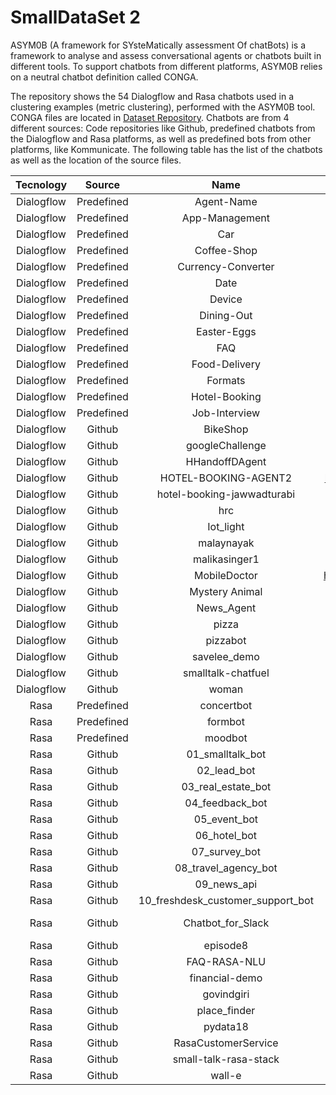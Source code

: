 # SmallDataSet 2
ASYM0B (A framework for SYsteMatically assessment Of chatBots) is a framework to analyse and assess conversational agents or chatbots built in different tools. To support chatbots from different platforms, ASYM0B relies on a neutral chatbot definition called CONGA.

The repository shows the 54 Dialogflow and Rasa chatbots used in a clustering examples (metric clustering), performed with the ASYM0B tool. CONGA files are located in [Dataset Repository](https://github.com/ASYM0B/Dataset). Chatbots are from 4 different sources: Code repositories like Github, predefined chatbots from the Dialogflow and Rasa platforms, as well as predefined bots from other platforms, like Kommunicate. The following table has the list of the chatbots as well as the location of the source files. 

|  Tecnology |   Source   |                Name               |                                            Location                                            |
|:----------:|:----------:|:---------------------------------:|:----------------------------------------------------------------------------------------------:|
| Dialogflow | Predefined |             Agent-Name            |                              https://dialogflow.cloud.google.com/                              |
| Dialogflow | Predefined |           App-Management          |                              https://dialogflow.cloud.google.com/                              |
| Dialogflow | Predefined |                Car                |                              https://dialogflow.cloud.google.com/                              |
| Dialogflow | Predefined |            Coffee-Shop            |                              https://dialogflow.cloud.google.com/                              |
| Dialogflow | Predefined |         Currency-Converter        |                              https://dialogflow.cloud.google.com/                              |
| Dialogflow | Predefined |                Date               |                              https://dialogflow.cloud.google.com/                              |
| Dialogflow | Predefined |               Device              |                              https://dialogflow.cloud.google.com/                              |
| Dialogflow | Predefined |             Dining-Out            |                              https://dialogflow.cloud.google.com/                              |
| Dialogflow | Predefined |            Easter-Eggs            |                              https://dialogflow.cloud.google.com/                              |
| Dialogflow | Predefined |                FAQ                |                              https://dialogflow.cloud.google.com/                              |
| Dialogflow | Predefined |           Food-Delivery           |                              https://dialogflow.cloud.google.com/                              |
| Dialogflow | Predefined |              Formats              |                              https://dialogflow.cloud.google.com/                              |
| Dialogflow | Predefined |           Hotel-Booking           |                              https://dialogflow.cloud.google.com/                              |
| Dialogflow | Predefined |           Job-Interview           |                              https://dialogflow.cloud.google.com/                              |
| Dialogflow |   Github   |              BikeShop             |                   https://github.com/dialogflow/fulfillment-bike-shop-nodejs                   |
| Dialogflow |   Github   |          googleChallenge          |                https://github.com/singhricha2995/google_solution_challenge_2020                |
| Dialogflow |   Github   |           HHandoffDAgent          |                               https://github.com/ilofeudo/Chatbot                              |
| Dialogflow |   Github   |        HOTEL-BOOKING-AGENT2       |                https://github.com/UmerMIB/hotel-booking-agent-V2-api-dialogflow                |
| Dialogflow |   Github   |     hotel-booking-jawwadturabi    |                 https://github.com/jawwadturabi/hotel-booking-agent-dialogflow                 |
| Dialogflow |   Github   |                hrc                |                            https://github.com/csendranshi/Hrchatbot                            |
| Dialogflow |   Github   |             Iot_light             |                         https://github.com/google/voice-iot-maker-demo                         |
| Dialogflow |   Github   |             malaynayak            |                         https://github.com/malaynayak/dialogflow_agent                         |
| Dialogflow |   Github   |           malikasinger1           |                                https://github.com/malikasinger1                                |
| Dialogflow |   Github   |            MobileDoctor           |                https://github.com/KushanChamindu/MobileDoctor_DialogFlow_backup                |
| Dialogflow |   Github   |           Mystery Animal          |                       https://github.com/googlecreativelab/mystery-animal                      |
| Dialogflow |   Github   |             News_Agent            |                          https://github.com/SrinivasGolla/News_Chatbot                         |
| Dialogflow |   Github   |               pizza               |                      https://github.com/budigunawan99/agent-dialogflow-gcp                     |
| Dialogflow |   Github   |              pizzabot             |                        https://github.com/gmmonsalve/dialogflow-pizzabot                       |
| Dialogflow |   Github   |            savelee_demo           |                  https://github.com/UniversalAdministrator/dialogflow-examples                 |
| Dialogflow |   Github   |         smalltalk-chatfuel        |                             https://github.com/Janis-ai/Dialogflow                             |
| Dialogflow |   Github   |               woman               |                      https://github.com/ascir/dialogflow_agent_WomanSafety                     |
|    Rasa    | Predefined |             concertbot            |                       https://github.com/RasaHQ/rasa/tree/1.10.x/examples                      |
|    Rasa    | Predefined |              formbot              |                       https://github.com/RasaHQ/rasa/tree/1.10.x/examples                      |
|    Rasa    | Predefined |              moodbot              |                       https://github.com/RasaHQ/rasa/tree/1.10.x/examples                      |
|    Rasa    |   Github   |          01_smalltalk_bot         |                       https://github.com/cedextech/rasa-chatbot-templates                      |
|    Rasa    |   Github   |            02_lead_bot            |                       https://github.com/cedextech/rasa-chatbot-templates                      |
|    Rasa    |   Github   |         03_real_estate_bot        |                       https://github.com/cedextech/rasa-chatbot-templates                      |
|    Rasa    |   Github   |          04_feedback_bot          |                       https://github.com/cedextech/rasa-chatbot-templates                      |
|    Rasa    |   Github   |            05_event_bot           |                       https://github.com/cedextech/rasa-chatbot-templates                      |
|    Rasa    |   Github   |            06_hotel_bot           |                       https://github.com/cedextech/rasa-chatbot-templates                      |
|    Rasa    |   Github   |           07_survey_bot           |                       https://github.com/cedextech/rasa-chatbot-templates                      |
|    Rasa    |   Github   |        08_travel_agency_bot       |                       https://github.com/cedextech/rasa-chatbot-templates                      |
|    Rasa    |   Github   |            09_news_api            |                       https://github.com/cedextech/rasa-chatbot-templates                      |
|    Rasa    |   Github   | 10_freshdesk_customer_support_bot |                       https://github.com/cedextech/rasa-chatbot-templates                      |
|    Rasa    |   Github   |         Chatbot_for_Slack         | https://github.com/parulnith/Building-a-Conversational-Chatbot-for-Slack-using-Rasa-and-Python |
|    Rasa    |   Github   |              episode8             |                           https://github.com/RasaHQ/rasa-masterclass                           |
|    Rasa    |   Github   |            FAQ-RASA-NLU           |                           https://github.com/krishnaik06/FAQ-RASA-NLU                          |
|    Rasa    |   Github   |           financial-demo          |                      https://github.com/RasaHQ/financial-demo/tree/rasa-1                      |
|    Rasa    |   Github   |             govindgiri            |                         https://github.com/govindgiri2021/Rasa-x-demo1                         |
|    Rasa    |   Github   |            place_finder           |                    https://github.com/RasaHQ/tutorial-rasa-google-assistant                    |
|    Rasa    |   Github   |              pydata18             |                           https://github.com/tmbo/rasa-demo-pydata18                           |
|    Rasa    |   Github   |        RasaCustomerService        |                        https://github.com/ashus3868/RasaCustomerService                        |
|    Rasa    |   Github   |       small-talk-rasa-stack       |                      https://github.com/rahul051296/small-talk-rasa-stack                      |
|    Rasa    |   Github   |               wall-e              |                             https://github.com/itsromiljain/chatbot                            |
